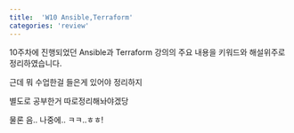 ```yaml
---
title:  'W10 Ansible,Terraform'
categories: 'review'
---
```


10주차에 진행되었던 Ansible과 Terraform 강의의 주요 내용을 키워드와 해설위주로 정리하였습니다.   

근데 뭐 수업한걸 들은게 있어야 정리하지   

별도로 공부한거 따로정리해놔야겠당   

물론 음.. 나중에.. ㅋㅋ..ㅎㅎ!   